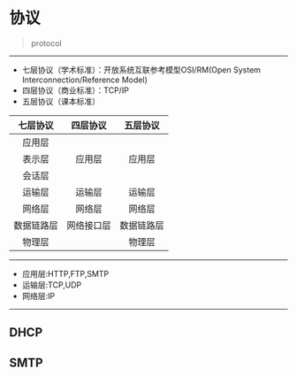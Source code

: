 # 协议
> protocol



---

- 七层协议（学术标准）：开放系统互联参考模型OSI/RM(Open System Interconnection/Reference Model)
- 四层协议（商业标准）：TCP/IP
- 五层协议（课本标准）

| 七层协议 | 四层协议 | 五层协议 |
| :-: | :-: | :-: |
| 应用层 |  |  |
| 表示层 | 应用层 | 应用层 |
| 会话层 |  |  |
| 运输层 | 运输层 | 运输层 |
| 网络层 | 网络层 | 网络层 |
| 数据链路层 | 网络接口层 | 数据链路层 |
| 物理层 |  | 物理层 |

---
- 应用层:HTTP,FTP,SMTP
- 运输层:TCP,UDP
- 网络层:IP


---

## DHCP

## SMTP